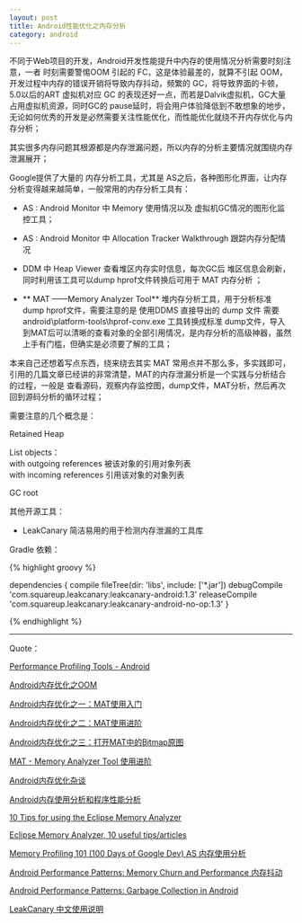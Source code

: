 ```yaml
---
layout: post
title: Android性能优化之内存分析
category: android
---
```


不同于Web项目的开发，Android开发性能提升中内存的使用情况分析需要时刻注意，一者 时刻需要警惕OOM 引起的 FC，这是体验最差的，就算不引起 OOM，  开发过程中内存的错误开销将导致内存抖动，频繁的 GC，将导致界面的卡顿，5.0以后的ART 虚拟机对应 GC 的表现还好一点，而若是Dalvik虚拟机，GC大量占用虚拟机资源，同时GC的 pause延时，将会用户体验降低到不敢想象的地步，无论如何优秀的开发是必然需要关注性能优化，而性能优化就绕不开内存优化与内存分析；

其实很多内存问题其根源都是内存泄漏问题，所以内存的分析主要情况就围绕内存泄漏展开；

Google提供了大量的 内存分析工具，尤其是 AS之后，各种图形化界面，让内存分析变得越来越简单，一般常用的内存分析工具有：


* AS : Android Monitor 中 Memory 使用情况以及 虚拟机GC情况的图形化监控工具；



*  AS : Android Monitor 中 Allocation Tracker Walkthrough  跟踪内存分配情况


* DDM 中 Heap Viewer 查看堆区内存实时信息，每次GC后 堆区信息会刷新，同时利用该工具可以dump hprof文件转换后可用于 MAT 内存分析 ；


*  ** MAT ——Memory Analyzer Tool** 堆内存分析工具，用于分析标准 dump hprof文件，需要注意的是 使用DDMS 直接导出的 dump 文件 需要 android\platform-tools\hprof-conv.exe 工具转换成标准 dump文件，导入到MAT后可以清晰的查看对象的全部引用情况，是内存分析的高级神器，虽然上手有门槛，但确实是必须要了解的工具；

本来自己还想着写点东西，绕来绕去其实 MAT 常用点并不那么多，多实践即可，引用的几篇文章已经讲的非常清楚，MAT的内存泄漏分析是一个实践与分析结合的过程，一般是 查看源码，观察内存监控图，dump文件，MAT分析，然后再次回到源码分析的循环过程；

需要注意的几个概念是：

Retained Heap 

List objects：       
with outgoing references  被该对象的引用对象列表                      
with incoming references  引用该对象的对象列表 

GC root                         






其他开源工具：


*  LeakCanary  简洁易用的用于检测内存泄漏的工具库

Gradle 依赖：


{% highlight groovy %}

dependencies {
    compile fileTree(dir: 'libs', include: ['*.jar'])
    debugCompile 'com.squareup.leakcanary:leakcanary-android:1.3'
    releaseCompile 'com.squareup.leakcanary:leakcanary-android-no-op:1.3'
}


{% endhighlight %}

---

Quote：

[Performance Profiling Tools - Android](https://developer.android.com/intl/zh-cn/tools/performance/index.html#rendering-tools)

[Android内存优化之OOM](http://hukai.me/android-performance-oom/)

[Android内存优化之一：MAT使用入门](http://androidperformance.com/2015/04/11/AndroidMemory-Usage-Of-MAT.html)

[Android内存优化之二：MAT使用进阶](http://androidperformance.com/2015/04/11/AndroidMemory-Usage-Of-MAT-Pro.html)

[Android内存优化之三：打开MAT中的Bitmap原图](http://androidperformance.com/2015/04/11/AndroidMemory-Open-Bitmap-Object-In-MAT.html)

[MAT - Memory Analyzer Tool 使用进阶](http://www.lightskystreet.com/2015/09/01/mat_usage/)

[Android内存优化杂谈](https://mp.weixin.qq.com/s?__biz=MzAwNDY1ODY2OQ==&mid=400656149&idx=1&sn=122b4f4965fafebf78ec0b4fce2ef62a&scene=0&key=ac89cba618d2d9769bc3006ae6f052433e9addebbf0099674296838d889f7d2c4098d859550e3bf2f6b53b3483336fec&ascene=7&uin=MTgxNDQ2NzkyMg%3D%3D&devicetype=android-19&version=26030832&nettype=ctlte&pass_ticket=LuET1X%2BVwvmFOKoypeaRevizrPu8nav3c69WqE2ynS2F%2BUBstsQr9bD%2FYhH3gEAj)

[Android内存使用分析和程序性能分析](http://www.liaohuqiu.net/cn/posts/memory-and-profile-analysis-in-android/)

[10 Tips for using the Eclipse Memory Analyzer](http://eclipsesource.com/blogs/2013/01/21/10-tips-for-using-the-eclipse-memory-analyzer/)

[Eclipse Memory Analyzer, 10 useful tips/articles](http://kohlerm.blogspot.sg/2009/07/eclipse-memory-analyzer-10-useful.html)

[Memory Profiling 101 (100 Days of Google Dev) AS 内存使用分析](https://www.youtube.com/watch?v=P--rg1o7Cz4&list=PLWz5rJ2EKKc9CBxr3BVjPTPoDPLdPIFCE&index=20&feature=iv&src_vid=GajI0uKyAGE&annotation_id=annotation_343990853)

[Android Performance Patterns: Memory Churn and Performance 内存抖动](https://www.youtube.com/watch?v=McAvq5SkeTk&list=PLWz5rJ2EKKc9CBxr3BVjPTPoDPLdPIFCE&index=60)

[Android Performance Patterns: Garbage Collection in Android](https://www.youtube.com/watch?v=pzfzz50W5Uo&list=PLWz5rJ2EKKc9CBxr3BVjPTPoDPLdPIFCE&index=61)

[LeakCanary 中文使用说明](http://www.liaohuqiu.net/cn/posts/leak-canary-read-me/)
